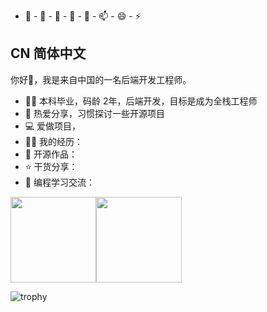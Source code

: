 - 🔭 - 🌱 - 👯 - 🤔 - 💬 - 📫 - 😄 - ⚡ 

## CN 简体中文

你好👋，我是来自中国的一名后端开发工程师。
- 👨‍💻 本科毕业，码龄 2年，后端开发，目标是成为全栈工程师
- 🌱 热爱分享，习惯探讨一些开源项目
- 💻 爱做项目，
- 👨‍💻 我的经历：
- 🏡 开源作品：
- ⭐️ 干货分享：
- 💬 编程学习交流：


<img align="" height="137px" src="https://github-readme-stats.vercel.app/api?username=gxkjsfxyldw&hide_title=true&hide_border=true&show_icons=true&include_all_commits=true&line_height=21&bg_color=0,EC6C6C,FFD479,FFFC79,73FA79&theme=graywhite&locale=cn" /><img align="" height="137px" src="https://github-readme-stats.vercel.app/api/top-langs/?username=gxkjsfxyldw&hide_title=true&hide_border=true&layout=compact&bg_color=0,73FA79,73FDFF,D783FF&theme=graywhite&locale=cn" />

![trophy](https://github-profile-trophy.vercel.app/?username=gxkjsfxyldw)
